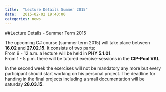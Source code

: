 ```yaml
---
title:  "Lecture Details Summer 2015"
date:   2015-02-02 19:40:00
categories: news
---
```


##Lecture Details - Summer Term 2015 

The upcoming C# course (summer term 2015) will take place between **16.02** and **27.02.15**. It consists of two parts:  
From 9 - 12 a.m. a lecture will be held in **PHY 5.1.01**.  
From 1 - 5 p.m. there will be tutored exercise-sessions in the **CIP-Pool VKL**.

In the second week the exercises will not be mandatory any more but every participant should start working on his personal project. The deadline for handing in the final projects including a small documentation will be saturday **28.03.15**.


 